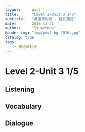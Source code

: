 ```yaml
---
layout:     post
title:      "Level 2-Unit 3 1/5"
subtitle:   "英语流利说 - 懂你英语"
date:       2016-11-21
author:     "StuartHua"
header-img: "img/post-bg-2016.jpg"
catalog: true
tags:
    - 英语流利说
---
```


# Level 2-Unit 3 1/5

<!-- more -->

## Listening



## Vocabulary



## Dialogue



